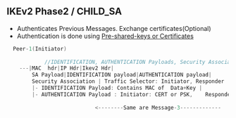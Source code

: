## IKEv2 Phase2 / CHILD_SA
- Authenticates Previous Messages. Exchange certificates(Optional)
- Authentication is done using [Pre-shared-keys or Certificates](/Networking/OSI-Layers/Layer-3/VPN/Part1_IKE)
```c
  Peer-1(Initiator)                                                            Peer-2(Responder)
  
            //IDENTIFICATION, AUTHENTICATION Payloads, Security Association are encrypted.
    ---|MAC  hdr|IP Hdr|Ikev2 Hdr|
        SA Payload|IDENTIFICATION payload|AUTHENTICATION payload| 
        Security Association | Traffic Selector: Initiator, Responder |-->
        |- IDENTIFICATION Payload: Contains MAC of  Data+Key |
        |- AUTHENTICATION Payload : Initiator: CERT or PSK,    Responder: Send PSK or Certificate|
                                                                                                                                                                                                 Authentication(Certificate is Authenticated), Identification(MAC is calculated & compared)
                            <--------Same are Message-3-------------        
```
